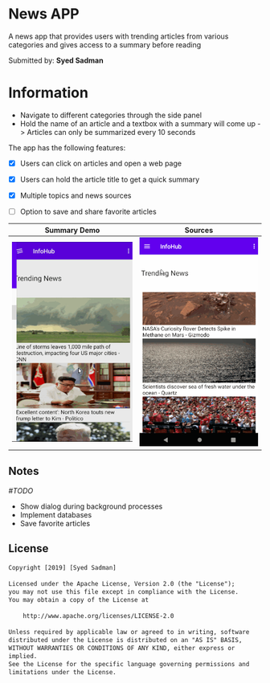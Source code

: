 # News APP


A news app that provides users with trending articles from various categories and gives access to a summary before reading

Submitted by: **Syed Sadman**

# Information
- Navigate to different categories through the side panel
- Hold the name of an article and a textbox with a summary will come up
  -> Articles can only be summarized every 10 seconds


The app has the following features:

* [x] Users can click on articles and open a web page
* [x] Users can hold the article title to get a quick summary
* [x] Multiple topics and news sources
* [ ] Option to save and share favorite articles



Summary Demo             |  Sources
:-------------------------:|:-------------------------:
<img src='testingDemo.gif' title='Demo' width='' alt='Demo' /> |  <img src='testingDemo2.gif' title='Demo' width='' alt='Demo' />







## Notes

*#TODO*
* Show dialog during background processes
* Implement databases
* Save favorite articles




## License

    Copyright [2019] [Syed Sadman]

    Licensed under the Apache License, Version 2.0 (the "License");
    you may not use this file except in compliance with the License.
    You may obtain a copy of the License at

        http://www.apache.org/licenses/LICENSE-2.0

    Unless required by applicable law or agreed to in writing, software
    distributed under the License is distributed on an "AS IS" BASIS,
    WITHOUT WARRANTIES OR CONDITIONS OF ANY KIND, either express or implied.
    See the License for the specific language governing permissions and
    limitations under the License.







